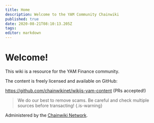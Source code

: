 ```yaml
---
title: Home
description: Welcome to the YAM Community Chainwiki
published: true
date: 2020-08-21T08:10:13.205Z
tags: 
editor: markdown
---
```


# Welcome!
This wiki is a resource for the YAM Finance community.

The content is freely licensed and available on GitHub:

https://github.com/chainwikinet/wikijs-yam-content (PRs accepted!)

> We do our best to remove scams. Be careful and check multiple sources before transacting!
{.is-warning}


Administered by the [Chainwiki Network](https://meta.chainwiki.dev/).